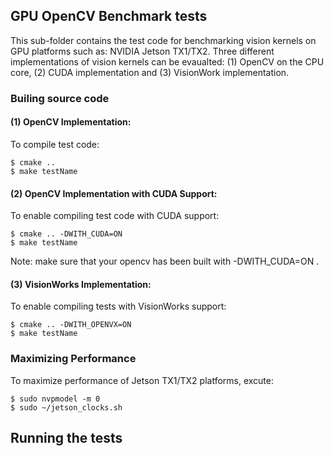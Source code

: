 ## GPU OpenCV Benchmark tests
 
This sub-folder contains the test code for benchmarking vision kernels on GPU platforms such as: NVIDIA Jetson TX1/TX2. Three different implementations of vision kernels can be evaualted: (1) OpenCV on the CPU core, (2) CUDA implementation and (3) VisionWork implementation.


### Builing source code

#### (1) OpenCV Implementation:

To compile test code:

```commandline
$ cmake ..  
$ make testName  
```
#### (2) OpenCV Implementation with CUDA Support:

To enable compiling test code with CUDA support:

```commandline
$ cmake .. -DWITH_CUDA=ON
$ make testName  
``` 
Note: make sure that your opencv has been built with -DWITH_CUDA=ON .

#### (3) VisionWorks Implementation:

To enable compiling tests with VisionWorks support:

```commandline
$ cmake .. -DWITH_OPENVX=ON
$ make testName  
```


### Maximizing Performance

To maximize performance of Jetson TX1/TX2 platforms, excute: 

```commandline
$ sudo nvpmodel -m 0 
$ sudo ~/jetson_clocks.sh 
```
 
## Running the tests 







